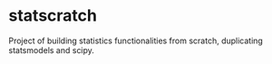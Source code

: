# statscratch
Project of building statistics functionalities from scratch, duplicating statsmodels and scipy.
